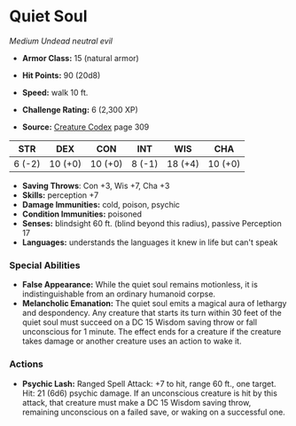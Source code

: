 # Quiet Soul

*Medium* *Undead* *neutral evil*

- **Armor Class:** 15 (natural armor)
- **Hit Points:** 90 (20d8)
- **Speed:** walk 10 ft.

- **Challenge Rating:** 6 (2,300 XP)
- **Source:** [Creature Codex](https://koboldpress.com/kpstore/product/creature-codex-for-5th-edition-dnd) page 309

| STR | DEX | CON | INT | WIS | CHA |
| --- | --- | --- | --- | --- | --- |
| 6 (-2) | 10 (+0) | 10 (+0) | 8 (-1) | 18 (+4) | 10 (+0) |

- **Saving Throws**: Con +3, Wis +7, Cha +3
- **Skills:** perception +7
- **Damage Immunities:** cold, poison, psychic
- **Condition Immunities:** poisoned
- **Senses:** blindsight 60 ft. (blind beyond this radius), passive Perception 17
- **Languages:** understands the languages it knew in life but can't speak

### Special Abilities

- **False Appearance:** While the quiet soul remains motionless, it is indistinguishable from an ordinary humanoid corpse.
- **Melancholic Emanation:** The quiet soul emits a magical aura of lethargy and despondency. Any creature that starts its turn within 30 feet of the quiet soul must succeed on a DC 15 Wisdom saving throw or fall unconscious for 1 minute. The effect ends for a creature if the creature takes damage or another creature uses an action to wake it.

### Actions

- **Psychic Lash:** Ranged Spell Attack: +7 to hit, range 60 ft., one target. Hit: 21 (6d6) psychic damage. If an unconscious creature is hit by this attack, that creature must make a DC 15 Wisdom saving throw, remaining unconscious on a failed save, or waking on a successful one.


